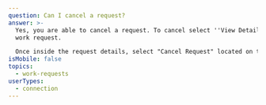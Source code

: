 ```yaml
---
question: Can I cancel a request?
answer: >-
  Yes, you are able to cancel a request. To cancel select ''View Details" on the
  work request. 

  Once inside the request details, select "Cancel Request" located on the top right.
isMobile: false
topics:
  - work-requests
userTypes:
  - connection
---
```

